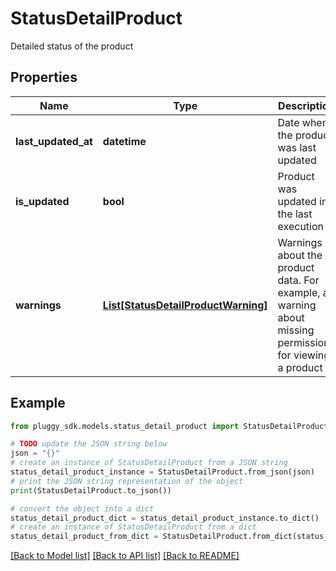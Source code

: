 # StatusDetailProduct

Detailed status of the product

## Properties

Name | Type | Description | Notes
------------ | ------------- | ------------- | -------------
**last_updated_at** | **datetime** | Date when the product was last updated | [optional] 
**is_updated** | **bool** | Product was updated in the last execution | [optional] 
**warnings** | [**List[StatusDetailProductWarning]**](StatusDetailProductWarning.md) | Warnings about the product data. For example, a warning about missing permissions for viewing a product | [optional] 

## Example

```python
from pluggy_sdk.models.status_detail_product import StatusDetailProduct

# TODO update the JSON string below
json = "{}"
# create an instance of StatusDetailProduct from a JSON string
status_detail_product_instance = StatusDetailProduct.from_json(json)
# print the JSON string representation of the object
print(StatusDetailProduct.to_json())

# convert the object into a dict
status_detail_product_dict = status_detail_product_instance.to_dict()
# create an instance of StatusDetailProduct from a dict
status_detail_product_from_dict = StatusDetailProduct.from_dict(status_detail_product_dict)
```
[[Back to Model list]](../README.md#documentation-for-models) [[Back to API list]](../README.md#documentation-for-api-endpoints) [[Back to README]](../README.md)


